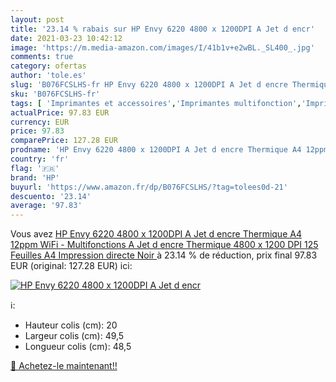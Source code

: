 ```yaml
---
layout: post
title: '23.14 % rabais sur HP Envy 6220 4800 x 1200DPI A Jet d encr'
date: 2021-03-23 10:42:12
image: 'https://m.media-amazon.com/images/I/41b1v+e2wBL._SL400_.jpg'
comments: true
category: ofertas
author: 'tole.es'
slug: 'B076FCSLHS-fr HP Envy 6220 4800 x 1200DPI A Jet d encre Thermique A4...'
sku: 'B076FCSLHS-fr'
tags: [ 'Imprimantes et accessoires','Imprimantes multifonction','Imprimantes multifonction jet dencre','Imprimantes pour ordinateur','Informatique','hp', ]
actualPrice: 97.83 EUR
currency: EUR
price: 97.83
comparePrice: 127.28 EUR
prodname: 'HP Envy 6220 4800 x 1200DPI A Jet d encre Thermique A4 12ppm WiFi - Multifonctions  A Jet d encre Thermique  4800 x 1200 DPI  125 Feuilles  A4  Impression directe  Noir '
country: 'fr'
flag: '🇫🇷'
brand: 'HP'
buyurl: 'https://www.amazon.fr/dp/B076FCSLHS/?tag=tolees0d-21'
descuento: '23.14'
average: '97.83'
---
```


Vous avez [HP Envy 6220 4800 x 1200DPI A Jet d encre Thermique A4 12ppm WiFi - Multifonctions  A Jet d encre Thermique  4800 x 1200 DPI  125 Feuilles  A4  Impression directe  Noir ](https://www.amazon.fr/dp/B076FCSLHS/?tag=tolees0d-21)  à  23.14 % de réduction, prix final  97.83 EUR (original: 127.28 EUR) ici:

[![HP Envy 6220 4800 x 1200DPI A Jet d encr](https://m.media-amazon.com/images/I/41b1v+e2wBL._SL400_.jpg)](https://www.amazon.fr/dp/B076FCSLHS/?tag=tolees0d-21)

ℹ️:

- Hauteur colis (cm): 20
- Largeur colis (cm): 49,5
- Longueur colis (cm): 48,5

[🛒 Achetez-le maintenant!!](https://www.amazon.fr/dp/B076FCSLHS/?tag=tolees0d-21)
